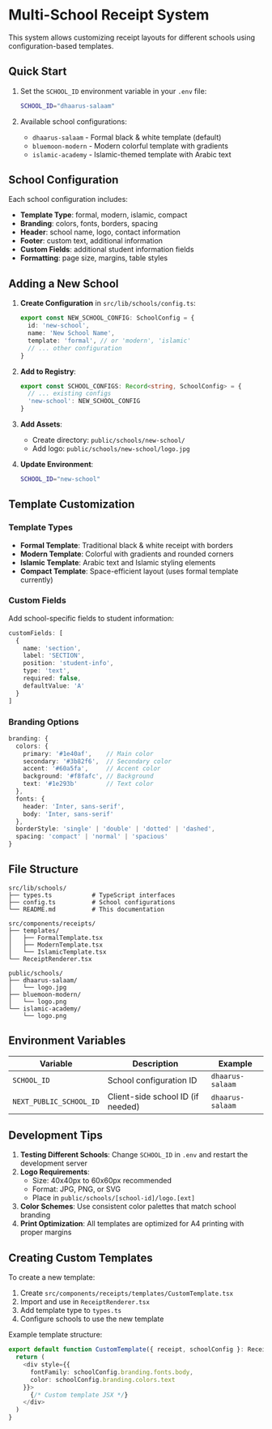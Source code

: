 # Multi-School Receipt System

This system allows customizing receipt layouts for different schools using configuration-based templates.

## Quick Start

1. Set the `SCHOOL_ID` environment variable in your `.env` file:
   ```bash
   SCHOOL_ID="dhaarus-salaam"
   ```

2. Available school configurations:
   - `dhaarus-salaam` - Formal black & white template (default)
   - `bluemoon-modern` - Modern colorful template with gradients  
   - `islamic-academy` - Islamic-themed template with Arabic text

## School Configuration

Each school configuration includes:

- **Template Type**: formal, modern, islamic, compact
- **Branding**: colors, fonts, borders, spacing
- **Header**: school name, logo, contact information
- **Footer**: custom text, additional information
- **Custom Fields**: additional student information fields
- **Formatting**: page size, margins, table styles

## Adding a New School

1. **Create Configuration** in `src/lib/schools/config.ts`:
   ```typescript
   export const NEW_SCHOOL_CONFIG: SchoolConfig = {
     id: 'new-school',
     name: 'New School Name',
     template: 'formal', // or 'modern', 'islamic'
     // ... other configuration
   }
   ```

2. **Add to Registry**:
   ```typescript
   export const SCHOOL_CONFIGS: Record<string, SchoolConfig> = {
     // ... existing configs
     'new-school': NEW_SCHOOL_CONFIG
   }
   ```

3. **Add Assets**:
   - Create directory: `public/schools/new-school/`
   - Add logo: `public/schools/new-school/logo.jpg`

4. **Update Environment**:
   ```bash
   SCHOOL_ID="new-school"
   ```

## Template Customization

### Template Types

- **Formal Template**: Traditional black & white receipt with borders
- **Modern Template**: Colorful with gradients and rounded corners  
- **Islamic Template**: Arabic text and Islamic styling elements
- **Compact Template**: Space-efficient layout (uses formal template currently)

### Custom Fields

Add school-specific fields to student information:

```typescript
customFields: [
  {
    name: 'section',
    label: 'SECTION', 
    position: 'student-info',
    type: 'text',
    required: false,
    defaultValue: 'A'
  }
]
```

### Branding Options

```typescript
branding: {
  colors: {
    primary: '#1e40af',    // Main color
    secondary: '#3b82f6',  // Secondary color
    accent: '#60a5fa',     // Accent color
    background: '#f8fafc', // Background
    text: '#1e293b'        // Text color
  },
  fonts: {
    header: 'Inter, sans-serif',
    body: 'Inter, sans-serif'
  },
  borderStyle: 'single' | 'double' | 'dotted' | 'dashed',
  spacing: 'compact' | 'normal' | 'spacious'
}
```

## File Structure

```
src/lib/schools/
├── types.ts           # TypeScript interfaces
├── config.ts          # School configurations
└── README.md          # This documentation

src/components/receipts/
├── templates/
│   ├── FormalTemplate.tsx
│   ├── ModernTemplate.tsx
│   └── IslamicTemplate.tsx
└── ReceiptRenderer.tsx

public/schools/
├── dhaarus-salaam/
│   └── logo.jpg
├── bluemoon-modern/
│   └── logo.png
└── islamic-academy/
    └── logo.png
```

## Environment Variables

| Variable | Description | Example |
|----------|-------------|---------|
| `SCHOOL_ID` | School configuration ID | `dhaarus-salaam` |
| `NEXT_PUBLIC_SCHOOL_ID` | Client-side school ID (if needed) | `dhaarus-salaam` |

## Development Tips

1. **Testing Different Schools**: Change `SCHOOL_ID` in `.env` and restart the development server
2. **Logo Requirements**: 
   - Size: 40x40px to 60x60px recommended
   - Format: JPG, PNG, or SVG
   - Place in `public/schools/[school-id]/logo.[ext]`
3. **Color Schemes**: Use consistent color palettes that match school branding
4. **Print Optimization**: All templates are optimized for A4 printing with proper margins

## Creating Custom Templates

To create a new template:

1. Create `src/components/receipts/templates/CustomTemplate.tsx`
2. Import and use in `ReceiptRenderer.tsx`
3. Add template type to `types.ts`
4. Configure schools to use the new template

Example template structure:
```typescript
export default function CustomTemplate({ receipt, schoolConfig }: ReceiptProps) {
  return (
    <div style={{ 
      fontFamily: schoolConfig.branding.fonts.body,
      color: schoolConfig.branding.colors.text 
    }}>
      {/* Custom template JSX */}
    </div>
  )
}
```